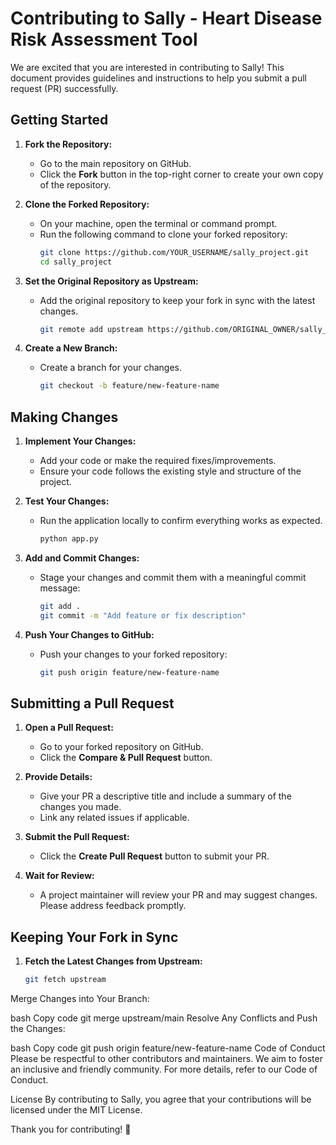 # Contributing to Sally - Heart Disease Risk Assessment Tool

We are excited that you are interested in contributing to Sally! This document provides guidelines and instructions to help you submit a pull request (PR) successfully.

## Getting Started

1. **Fork the Repository:**
   - Go to the main repository on GitHub.
   - Click the **Fork** button in the top-right corner to create your own copy of the repository.

2. **Clone the Forked Repository:**
   - On your machine, open the terminal or command prompt.
   - Run the following command to clone your forked repository:
     ```bash
     git clone https://github.com/YOUR_USERNAME/sally_project.git
     cd sally_project
     ```

3. **Set the Original Repository as Upstream:**
   - Add the original repository to keep your fork in sync with the latest changes.
     ```bash
     git remote add upstream https://github.com/ORIGINAL_OWNER/sally_project.git
     ```

4. **Create a New Branch:**
   - Create a branch for your changes.
     ```bash
     git checkout -b feature/new-feature-name
     ```

## Making Changes

1. **Implement Your Changes:**
   - Add your code or make the required fixes/improvements.
   - Ensure your code follows the existing style and structure of the project.

2. **Test Your Changes:**
   - Run the application locally to confirm everything works as expected.
     ```bash
     python app.py
     ```

3. **Add and Commit Changes:**
   - Stage your changes and commit them with a meaningful commit message:
     ```bash
     git add .
     git commit -m "Add feature or fix description"
     ```

4. **Push Your Changes to GitHub:**
   - Push your changes to your forked repository:
     ```bash
     git push origin feature/new-feature-name
     ```

## Submitting a Pull Request

1. **Open a Pull Request:**
   - Go to your forked repository on GitHub.
   - Click the **Compare & Pull Request** button.

2. **Provide Details:**
   - Give your PR a descriptive title and include a summary of the changes you made.
   - Link any related issues if applicable.

3. **Submit the Pull Request:**
   - Click the **Create Pull Request** button to submit your PR.

4. **Wait for Review:**
   - A project maintainer will review your PR and may suggest changes. Please address feedback promptly.

## Keeping Your Fork in Sync

1. **Fetch the Latest Changes from Upstream:**
   ```bash
   git fetch upstream
Merge Changes into Your Branch:

bash
Copy code
git merge upstream/main
Resolve Any Conflicts and Push the Changes:

bash
Copy code
git push origin feature/new-feature-name
Code of Conduct
Please be respectful to other contributors and maintainers. We aim to foster an inclusive and friendly community. For more details, refer to our Code of Conduct.

License
By contributing to Sally, you agree that your contributions will be licensed under the MIT License.

Thank you for contributing! 🎉
